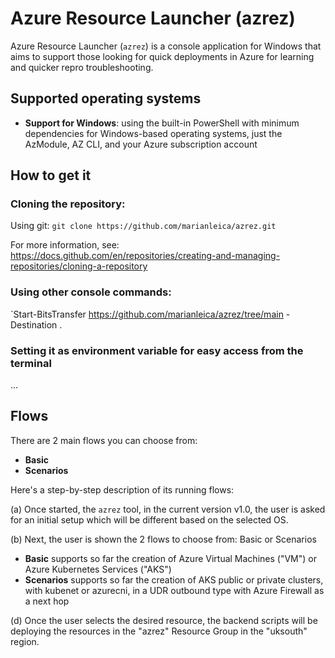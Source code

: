 # Azure Resource Launcher (azrez)
Azure Resource Launcher (`azrez`) is a console application for Windows that aims to support those looking for quick deployments in Azure for learning and quicker repro troubleshooting.

## Supported operating systems

- **Support for Windows**: using the built-in PowerShell with minimum dependencies for Windows-based operating systems, just the AzModule, AZ CLI, and your Azure subscription account

## How to get it

### Cloning the repository:
Using git:
`git clone https://github.com/marianleica/azrez.git`

For more information, see:
https://docs.github.com/en/repositories/creating-and-managing-repositories/cloning-a-repository

### Using other console commands:

`Start-BitsTransfer https://github.com/marianleica/azrez/tree/main -Destination .

### Setting it as environment variable for easy access from the terminal

...

## Flows

There are 2 main flows you can choose from:
- **Basic**
- **Scenarios**

Here's a step-by-step description of its running flows:

(a) Once started, the `azrez` tool, in the current version v1.0, the user is asked for an initial setup which will be different based on the selected OS.

(b) Next, the user is shown the 2 flows to choose from: Basic or Scenarios
- **Basic** supports so far the creation of Azure Virtual Machines ("VM") or Azure Kubernetes Services ("AKS")
- **Scenarios** supports so far the creation of AKS public or private clusters, with kubenet or azurecni, in a UDR outbound type with Azure Firewall as a next hop

(d) Once the user selects the desired resource, the backend scripts will be deploying the resources in the "azrez" Resource Group in the "uksouth" region.
